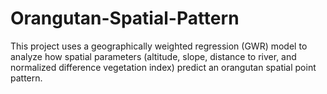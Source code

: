 # Orangutan-Spatial-Pattern
This project uses a geographically weighted regression (GWR) model to analyze how spatial parameters (altitude, slope, distance to river, and normalized difference vegetation index) predict an orangutan spatial point pattern.
